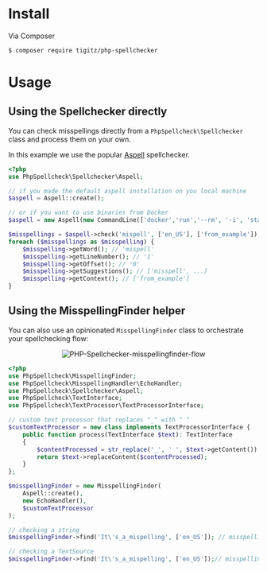 
# Install

Via Composer

```sh
$ composer require tigitz/php-spellchecker
```

# Usage

## Using the Spellchecker directly

You can check misspellings directly from a `PhpSpellcheck\Spellchecker` class and process them on your own.

In this example we use the popular [Aspell](../03_Spellcheckers/01_Aspell.md) spellchecker.

```php
<?php
use PhpSpellcheck\Spellchecker\Aspell;

// if you made the default aspell installation on you local machine
$aspell = Aspell::create();

// or if you want to use binaries from Docker
$aspell = new Aspell(new CommandLine(['docker','run','--rm', '-i', 'starefossen/aspell']);

$misspellings = $aspell->check('mispell', ['en_US'], ['from_example']);
foreach ($misspellings as $misspelling) {
    $misspelling->getWord(); // 'mispell'
    $misspelling->getLineNumber(); // '1'
    $misspelling->getOffset(); // '0'
    $misspelling->getSuggestions(); // ['misspell', ...]
    $misspelling->getContext(); // ['from_example']
}
```

## Using the MisspellingFinder helper

You can also use an opinionated `MisspellingFinder` class to orchestrate your
spellchecking flow:

<p align="center">
    <img class="img-fluid" src="https://i.imgur.com/n3JjWgh.png" alt="PHP-Spellchecker-misspellingfinder-flow">
</p>

```php
<?php
use PhpSpellcheck\MisspellingFinder;
use PhpSpellcheck\MisspellingHandler\EchoHandler;
use PhpSpellcheck\Spellchecker\Aspell;
use PhpSpellcheck\TextInterface;
use PhpSpellcheck\TextProcessor\TextProcessorInterface;

// custom text processor that replaces "_" with " "
$customTextProcessor = new class implements TextProcessorInterface {
    public function process(TextInterface $text): TextInterface
    {
        $contentProcessed = str_replace('_', ' ', $text->getContent());
        return $text->replaceContent($contentProcessed);
    }
};

$misspellingFinder = new MisspellingFinder(
    Aspell::create(),
    new EchoHandler(),
    $customTextProcessor
);

// checking a string
$misspellingFinder->find('It\'s_a_mispelling', ['en_US']); // misspellings are echoed

// checking a TextSource
$misspellingFinder->find('It\'s_a_mispelling', ['en_US']);// misspellings are echoed
```
